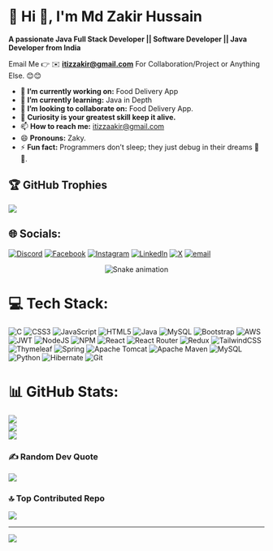 # 💫 Hi 👋, I'm Md Zakir Hussain
**A passionate Java Full Stack Developer || Software Developer || Java Developer from India**

Email Me 👉 ✉️ **itizzakir@gmail.com** For Collaboration/Project or Anything Else. 😊😊

- 🔭 **I’m currently working on:** Food Delivery App
- 🌱 **I’m currently learning:** Java in Depth
- 👯 **I’m looking to collaborate on:** Food Delivery App.
- 🤔 **Curiosity is your greatest skill keep it alive.**
- 📫 **How to reach me:** itizzaakir@gmail.com
- 😄 **Pronouns:** Zaky.
- ⚡ **Fun fact:** Programmers don’t sleep; they just debug in their dreams 🌙💭.

## 🏆 GitHub Trophies
![](https://github-profile-trophy.vercel.app/?username=itizzakir&theme=radical&no-frame=false&no-bg=true&margin-w=4)

## 🌐 Socials:
[![Discord](https://img.shields.io/badge/Discord-%237289DA.svg?logo=discord&logoColor=white)](https://discord.gg/itizzakir) [![Facebook](https://img.shields.io/badge/Facebook-%231877F2.svg?logo=Facebook&logoColor=white)](https://facebook.com/itizzakir) [![Instagram](https://img.shields.io/badge/Instagram-%23E4405F.svg?logo=Instagram&logoColor=white)](https://instagram.com/itizzakir) [![LinkedIn](https://img.shields.io/badge/LinkedIn-%230077B5.svg?logo=linkedin&logoColor=white)](https://linkedin.com/in/itizzakir) [![X](https://img.shields.io/badge/X-black.svg?logo=X&logoColor=white)](https://x.com/itizzakir) [![email](https://img.shields.io/badge/Email-D14836?logo=gmail&logoColor=white)](mailto:itizzakir@123) 

<!-- Snake Game Repo View -->
<div align="center">
  <img src="https://profile-readme-generator.com/assets/snake.svg" alt="Snake animation" />
</div>



# 💻 Tech Stack:
![C](https://img.shields.io/badge/c-%2300599C.svg?style=for-the-badge&logo=c&logoColor=white) ![CSS3](https://img.shields.io/badge/css3-%231572B6.svg?style=for-the-badge&logo=css3&logoColor=white) ![JavaScript](https://img.shields.io/badge/javascript-%23323330.svg?style=for-the-badge&logo=javascript&logoColor=%23F7DF1E) ![HTML5](https://img.shields.io/badge/html5-%23E34F26.svg?style=for-the-badge&logo=html5&logoColor=white) ![Java](https://img.shields.io/badge/java-%23ED8B00.svg?style=for-the-badge&logo=openjdk&logoColor=white) ![MySQL](https://img.shields.io/badge/mysql-4479A1.svg?style=for-the-badge&logo=mysql&logoColor=white) ![Bootstrap](https://img.shields.io/badge/bootstrap-%238511FA.svg?style=for-the-badge&logo=bootstrap&logoColor=white) ![AWS](https://img.shields.io/badge/AWS-%23FF9900.svg?style=for-the-badge&logo=amazon-aws&logoColor=white) ![JWT](https://img.shields.io/badge/JWT-black?style=for-the-badge&logo=JSON%20web%20tokens) ![NodeJS](https://img.shields.io/badge/node.js-6DA55F?style=for-the-badge&logo=node.js&logoColor=white) ![NPM](https://img.shields.io/badge/NPM-%23CB3837.svg?style=for-the-badge&logo=npm&logoColor=white) ![React](https://img.shields.io/badge/react-%2320232a.svg?style=for-the-badge&logo=react&logoColor=%2361DAFB) ![React Router](https://img.shields.io/badge/React_Router-CA4245?style=for-the-badge&logo=react-router&logoColor=white) ![Redux](https://img.shields.io/badge/redux-%23593d88.svg?style=for-the-badge&logo=redux&logoColor=white) ![TailwindCSS](https://img.shields.io/badge/tailwindcss-%2338B2AC.svg?style=for-the-badge&logo=tailwind-css&logoColor=white) ![Thymeleaf](https://img.shields.io/badge/Thymeleaf-%23005C0F.svg?style=for-the-badge&logo=Thymeleaf&logoColor=white) ![Spring](https://img.shields.io/badge/spring-%236DB33F.svg?style=for-the-badge&logo=spring&logoColor=white) ![Apache Tomcat](https://img.shields.io/badge/apache%20tomcat-%23F8DC75.svg?style=for-the-badge&logo=apache-tomcat&logoColor=black) ![Apache Maven](https://img.shields.io/badge/Apache%20Maven-C71A36?style=for-the-badge&logo=Apache%20Maven&logoColor=white) ![MySQL](https://img.shields.io/badge/mysql-4479A1.svg?style=for-the-badge&logo=mysql&logoColor=white) ![Python](https://img.shields.io/badge/python-3670A0?style=for-the-badge&logo=python&logoColor=ffdd54) ![Hibernate](https://img.shields.io/badge/Hibernate-59666C?style=for-the-badge&logo=Hibernate&logoColor=white) ![Git](https://img.shields.io/badge/git-%23F05033.svg?style=for-the-badge&logo=git&logoColor=white)
# 📊 GitHub Stats:
![](https://github-readme-stats.vercel.app/api?username=itizzakir&theme=dark&hide_border=false&include_all_commits=false&count_private=false)<br/>
![](https://nirzak-streak-stats.vercel.app/?user=itizzakir&theme=dark&hide_border=false)<br/>
![](https://github-readme-stats.vercel.app/api/top-langs/?username=itizzakir&theme=dark&hide_border=false&include_all_commits=false&count_private=false&layout=compact)


### ✍️ Random Dev Quote
![](https://quotes-github-readme.vercel.app/api?type=horizontal&theme=radical)

### 🔝 Top Contributed Repo
![](https://github-contributor-stats.vercel.app/api?username=itizzakir&limit=5&theme=dark&combine_all_yearly_contributions=true)

---
[![](https://visitcount.itsvg.in/api?id=itizzakir&icon=0&color=0)](https://visitcount.itsvg.in)

<!-- Proudly created with GPRM ( https://gprm.itsvg.in ) -->
